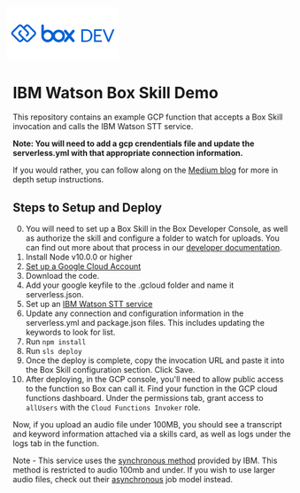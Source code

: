 <img src="images/box-dev-logo-clip.png" 
alt= “box-dev-logo” 
style="margin-left:-10px;"
width=40%;>
# IBM Watson Box Skill Demo
This repository contains an example GCP function that accepts a Box Skill invocation and calls the IBM Watson STT service.

**Note: You will need to add a gcp crendentials file and update the serverless.yml with that appropriate connection information.**

If you would rather, you can follow along on the [Medium blog](https://medium.com/box-developer-blog/box-skills-ibm-watson-speech-to-text-tutorial-b7e3b3c0a8c7) for more in depth setup instructions.

## Steps to Setup and Deploy

0. You will need to set up a Box Skill in the Box Developer Console, as well as authorize the skill and configure a folder to watch for uploads. You can find out more about that process in our [developer documentation](https://developer.box.com/guides/applications/custom-skills/setup/). 
1. Install Node v10.0.0 or higher
2. [Set up a Google Cloud Account](https://serverless.com/framework/docs/providers/google/guide/credentials/)
3. Download the code.
4. Add your google keyfile to the .gcloud folder and name it serverless.json.
5. Set up an [IBM Watson STT service](https://cloud.ibm.com/docs/speech-to-text?topic=speech-to-text-gettingStarted#getting-started-before-you-begin-cloud)
6. Update any connection and configuration information in the serverless.yml and package.json files. This includes updating the keywords to look for list.
7. Run `npm install`
8. Run `sls deploy`
9. Once the deploy is complete, copy the invocation URL and paste it into the Box Skill configuration section. Click Save.
10. After deploying, in the GCP console, you'll need to allow public access to the function so Box can call it. Find your function in the GCP cloud functions dashboard. Under the permissions tab, grant access to `allUsers` with the `Cloud Functions Invoker` role. 

Now, if you upload an audio file under 100MB, you should see a transcript and keyword information attached via a skills card, as well as logs under the logs tab in the function.

Note - This service uses the [synchronous method](https://cloud.ibm.com/docs/speech-to-text?topic=speech-to-text-http#HTTP-basic) provided by IBM. This method is restricted to audio 100mb and under. If you wish to use larger audio files, check out their [asynchronous](https://cloud.ibm.com/docs/speech-to-text?topic=speech-to-text-async) job model instead. 
